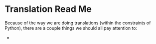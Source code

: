 # Translation Read Me
Because of the way we are doing translations (within the constraints of
Python), there are a couple things we should all pay attention to:

-
